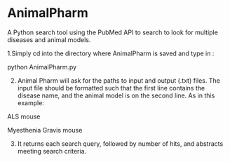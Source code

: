 # AnimalPharm
A Python search tool using the PubMed API to search to look for multiple diseases and animal models.

1.Simply cd into the directory where AnimalPharm is saved and type in :

python AnimalPharm.py

2. Animal Pharm will ask for the paths to input and output (.txt)  files. The input file should be formatted such that
the first line contains the disease name, and the animal model is on the second line. As in this example:

ALS
mouse

Myesthenia Gravis
mouse

3. It returns each search query, followed by number of hits, and abstracts meeting search criteria.




